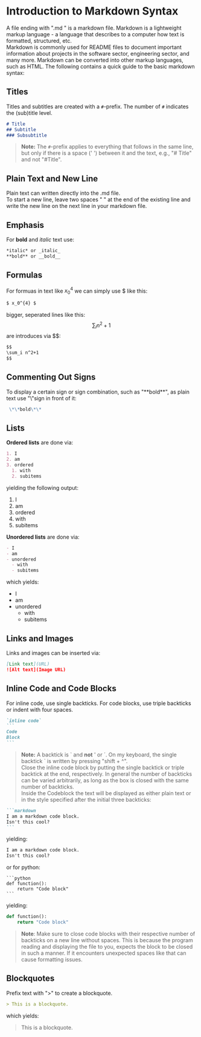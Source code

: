 # Introduction to Markdown Syntax

A file ending with ".md " is a markdown file. Markdown is a lightweight markup language - a language that describes to a computer how text is formatted, structured, etc.  
Markdown is commonly used for README files to document important information about projects in the software sector, engineering sector, and many more. Markdown can be converted into other markup languages, such as HTML. 
The following contains a quick guide to the basic markdown syntax:

## Titles

Titles and subtitles are created with a `#`-prefix. The number of `#` indicates the (sub)title level.

```markdown
# Title
## Subtitle
### Subsubtitle
```
> **Note:** The `#`-prefix applies to everything that follows in the same line, but only if there is a space (' ') between it and the text, e.g., "# Title" and not "#Title".

## Plain Text and New Line

Plain text can written directly into the .md file.  
To start a new line, leave two spaces "  " at the end of the existing line and write the new line on the next line in your markdown file.

## Emphasis

For **bold** and *italic* text use:  

```markdown
*italic* or _italic_
**bold** or __bold__
```

## Formulas
For formuas in text like $x_0^{4}$ we can simply use \$ like this:
```markdown
$ x_0^{4} $
```
bigger, seperated lines like this:
$$
\sum_i n^2+1
$$
are introduces via \$\$:
```markdown
$$
\sum_i n^2+1
$$
```

## Commenting Out Signs
To display a certain sign or sign combination, such as "\*\*bold\*\*", as plain text use "\\"sign in front of it:
```markdown
 \*\*bold\*\*
```

## Lists
**Ordered lists** are done via:  
```markdown
1. I
2. am
3. ordered
  1. with
  2. subitems
```
yielding the following output:  
1. I
2. am
3. ordered
  1. with
  2. subitems

**Unordered lists** are done via:  
```markdown
- I
- am
- unordered
  - with
  - subitems
```
which yields:  
- I
- am
- unordered
  - with
  - subitems
 
## Links and Images

Links and images can be inserted via:  
```markdown
[Link text](URL)
![Alt text](Image URL)
```

## Inline Code and Code Blocks

For inline code, use single backticks. For code blocks, use triple backticks or indent with four spaces.  
`````markdown
`inline code`
```
Code
Block
```
`````
> **Note:** A backtick is \` and **not** ' or ´. On my keyboard, the single backtick \` is written by pressing "shift + ^".  
Close the inline code block by putting the single backtick or triple backtick at the end, respectively. In general the number of backticks can be varied arbitrarily, as long as the box is closed with the same number of backticks.  
Inside the Codeblock the text will be displayed as either plain text or in the style specified after the initial three backticks:
````markdown
```markdown
I am a markdown code block.
Isn't this cool?
```
````
yielding:
```markdown
I am a markdown code block.
Isn't this cool?
```

or for python:
`````
```python
def function():
    return "Code block"
```
`````
yielding:
```python
def function():
    return "Code block"
```
> **Note**: Make sure to close code blocks with their respective number of backticks on a new line without spaces. This is because the program reading and displaying the file to you, expects the block to be closed in such a manner. If it encounters unexpected spaces like that can cause formatting issues.

## Blockquotes

Prefix text with ">" to create a blockquote.
```markdown
> This is a blockquote.
```
which yields:
> This is a blockquote.



